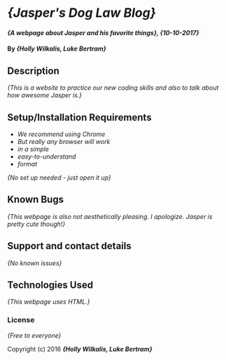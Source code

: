 # _{Jasper's Dog Law Blog}_

#### _{A webpage about Jasper and his favorite things}, {10-10-2017}_

#### By _**{Holly Wilkalis, Luke Bertram}**_

## Description

_{This is a website to practice our new coding skills and also to talk about how awesome Jasper is.}_

## Setup/Installation Requirements

* _We recommend using Chrome_
* _But really any browser will work_
* _in a simple_
* _easy-to-understand_
* _format_

_{No set up needed - just open it up}_

## Known Bugs

_{This webpage is also not aesthetically pleasing.  I apologize. Jasper is pretty cute though!}_

## Support and contact details

_{No known issues}_

## Technologies Used

_{This webpage uses HTML.}_

### License

*{Free to everyone}*

Copyright (c) 2016 **_{Holly Wilkalis, Luke Bertram}_**
